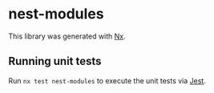 # nest-modules

This library was generated with [Nx](https://nx.dev).

## Running unit tests

Run `nx test nest-modules` to execute the unit tests via [Jest](https://jestjs.io).
